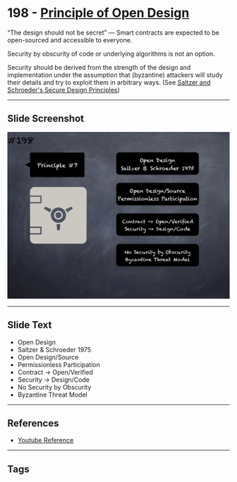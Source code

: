 # 198 - [Principle of Open Design](Principle%20of%20Open%20Design.md)
“The design should not be secret” — Smart contracts are expected to be open-sourced and accessible to everyone. 

Security by obscurity of code or underlying algorithms is not an option. 

Security should be derived from the strength of the design and implementation under the assumption that (byzantine) attackers will study their details and try to exploit them in arbitrary ways. (See [Saltzer and Schroeder's Secure Design Principles](https://en.wikipedia.org/wiki/Saltzer_and_Schroeder's_design_principles))
___
## Slide Screenshot
![0198.png](../../images/5.Pitfalls%20and%20Best%20Practices%20201/198.png)
___
## Slide Text
- Open Design
- Saltzer & Schroeder 1975
- Open Design/Source
- Permissionless Participation
- Contract -> Open/Verified
- Security -> Design/Code
- No Security by Obscurity
- Byzantine Threat Model
___
## References
- [Youtube Reference](https://youtu.be/QSsfkmcdbPw?t=1064)
___
## Tags